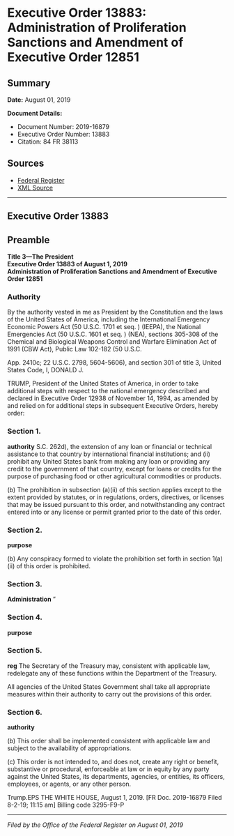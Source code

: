 # Executive Order 13883: Administration of Proliferation Sanctions and Amendment of Executive Order 12851

## Summary

**Date:** August 01, 2019

**Document Details:**
- Document Number: 2019-16879
- Executive Order Number: 13883
- Citation: 84 FR 38113

## Sources
- [Federal Register](https://www.federalregister.gov/documents/2019/08/05/2019-16879/administration-of-proliferation-sanctions-and-amendment-of-executive-order-12851)
- [XML Source](https://www.federalregister.gov/documents/full_text/xml/2019/08/05/2019-16879.xml)

---

## Executive Order 13883

## Preamble

**Title 3—The President**  
**Executive Order 13883 of August 1, 2019**  
**Administration of Proliferation Sanctions and Amendment of Executive Order 12851**

### Authority

By the authority vested in me as President by the Constitution and the laws of the United States of America, including the International Emergency Economic Powers Act (50 U.S.C. 1701 
et seq.
) (IEEPA), the National Emergencies Act (50 U.S.C. 1601 
et seq.
) (NEA), sections 305-308 of the Chemical and Biological Weapons Control and Warfare Elimination Act of 1991 (CBW Act), Public Law 102-182 (50 U.S.C.

App. 2410c; 22 U.S.C. 2798, 5604-5606), and section 301 of title 3, United States Code,
I, DONALD J.

TRUMP, President of the United States of America, in order to take additional steps with respect to the national emergency described and declared in Executive Order 12938 of November 14, 1994, as amended by and relied on for additional steps in subsequent Executive Orders, hereby order:
### Section 1.

**authority**
S.C. 262d), the extension of any loan or financial or technical assistance to that country by international financial institutions; and
    (ii) prohibit any United States bank from making any loan or providing any credit to the government of that country, except for loans or credits for the purpose of purchasing food or other agricultural commodities or products.

(b) The prohibition in subsection (a)(ii) of this section applies except to the extent provided by statutes, or in regulations, orders, directives, or licenses that may be issued pursuant to this order, and notwithstanding any contract entered into or any license or permit granted prior to the date of this order.
### Section 2.

**purpose**

(b) Any conspiracy formed to violate the prohibition set forth in section 1(a)(ii) of this order is prohibited.
### Section 3.

**Administration**
”
### Section 4.

**purpose**

### Section 5.

**reg**
 The Secretary of the Treasury may, consistent with applicable law, redelegate any of these functions within the Department of the Treasury.

All agencies of the United States Government shall take all appropriate measures within their authority to carry out the provisions of this order.
### Section 6.

**authority**

(b) This order shall be implemented consistent with applicable law and subject to the availability of appropriations.

(c) This order is not intended to, and does not, create any right or benefit, substantive or procedural, enforceable at law or in equity by any party against the United States, its departments, agencies, or entities, its officers, employees, or agents, or any other person.

Trump.EPS
THE WHITE HOUSE,
August 1, 2019.
[FR Doc. 2019-16879 
Filed 8-2-19; 11:15 am]
Billing code 3295-F9-P

---

*Filed by the Office of the Federal Register on August 01, 2019*
